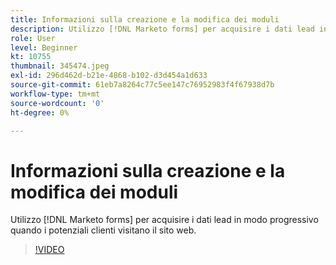 ```yaml
---
title: Informazioni sulla creazione e la modifica dei moduli
description: Utilizzo [!DNL Marketo forms] per acquisire i dati lead in modo progressivo quando i potenziali clienti visitano il sito web.
role: User
level: Beginner
kt: 10755
thumbnail: 345474.jpeg
exl-id: 296d462d-b21e-4868-b102-d3d454a1d633
source-git-commit: 61eb7a8264c77c5ee147c76952983f4f67938d7b
workflow-type: tm+mt
source-wordcount: '0'
ht-degree: 0%

---
```


# Informazioni sulla creazione e la modifica dei moduli

Utilizzo [!DNL Marketo forms] per acquisire i dati lead in modo progressivo quando i potenziali clienti visitano il sito web.

>[!VIDEO](https://video.tv.adobe.com/v/345474/?quality=12&learn=on)
